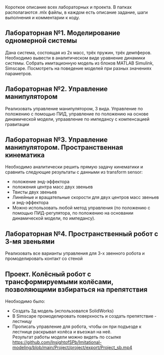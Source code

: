 Короткое описание всех лабораторных и проекта. В папках располагаются .mlx файлы, в каждом есть описание задание, шаги выполнения и комментарии к коду.
## Лабораторная №1. Моделирование одномерной системы
Дана система, состоящая из 2х масс, трёх пружин, трёх демпферов. Необходимо вывести в аналитическом виде уравнение динамики системы. Собрать имитационную модель из блоков MATLAB Simulink, Simscape. Посмотреть на поведение моделей при разных значениях параметров. 
## Лабораторная №2. Управление манипулятором
Реализовать управление манипулятором, 3 вида. Управление по положению с помощью ПИД, управление по положению на основе динамической модели, упраавление по импедансу с компенсацией гравитации
## Лабораторная №3. Управление манипулятором. Пространственная кинематика
Необходимо аналитически решить прямую задачу кинематики и сравнить следующие результаты с данными из transform sensor:
+ положение энд-эффектора
+ положения центра масс двух звеньев
+ Твисты двух звеньев
+ Линейные и вращательные скорости для двух центров масс звеньев и энд-эффектора
+ Можно использовать любой метод управления (по положению с помощью ПИД-регулятора, по положению на основании динамической модели, по импедансу).
## Лабораторная №4. Пространственный робот с 3-мя звеньями
Реализовать все варианты управления для 3-х звенного робота и промоделировать контакт со стеной
## Проект. Колёсный робот с трансформируемыми колёсами, позволяющими взбираться на препятствия
Необходимо было:
+ Создать 3д модель (использовался SolidWorks)
+ В Simscape промоделировать поверхность и создать препятствие - лестницу
+ Прописать управление для робота, чтобы он при подъезде к лестнице раскрывал колёса и въезжал на неё.\
Результат работы модели можно видеть по ссылке
<oembed>https://github.com/InsightofSPb/Imitational-modeling/blob/main/Project/project/export/Project_sb.mp4</oembed>

